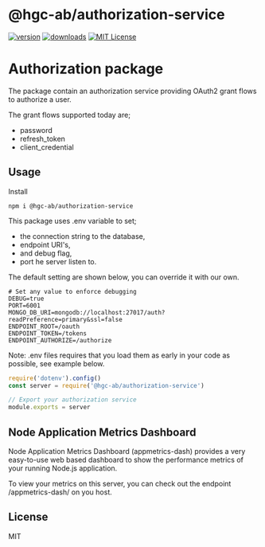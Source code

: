 # @hgc-ab/authorization-service

[![version](https://img.shields.io/npm/v/@hgc-ab/authorization-service.svg?style=flat-square)](http://npm.im/@hgc-ab/authorization-service)
[![downloads](https://img.shields.io/npm/dm/@hgc-ab/authorization-service.svg?style=flat-square)](http://npm-stat.com/charts.html?package=@hgc-ab/authorization-service&from=2020-01-07)
[![MIT License](https://img.shields.io/npm/l/@hgc-ab/authorization-service.svg?style=flat-square)](http://opensource.org/licenses/MIT)

# Authorization package 
The package contain an authorization service providing OAuth2 grant flows to authorize a user.

The grant flows supported today are;
- password
- refresh_token
- client_credential

## Usage

Install

```shell script
npm i @hgc-ab/authorization-service
```

This package uses .env variable to set;
- the connection string to the database,
- endpoint URI's,
- and debug flag,
- port he server listen to.

The default setting are shown below, you can override it with our own.


```shell script
# Set any value to enforce debugging
DEBUG=true
PORT=6001
MONGO_DB_URI=mongodb://localhost:27017/auth?readPreference=primary&ssl=false
ENDPOINT_ROOT=/oauth
ENDPOINT_TOKEN=/tokens
ENDPOINT_AUTHORIZE=/authorize
```

Note: .env files requires that you load them as early in your code as possible, see example below.

```javascript
require('dotenv').config()
const server = require('@hgc-ab/authorization-service')

// Export your authorization service
module.exports = server

```

## Node Application Metrics Dashboard
Node Application Metrics Dashboard (appmetrics-dash) provides a very easy-to-use web based dashboard to show the 
performance metrics of your running Node.js application.

To view your metrics on this server, you can check out the endpoint /appmetrics-dash/ on you host.


## License
MIT
